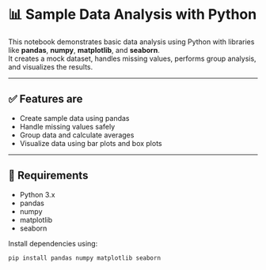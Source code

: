 # 📊 Sample Data Analysis with Python

This notebook demonstrates basic data analysis using Python with libraries like **pandas**, **numpy**, **matplotlib**, and **seaborn**.  
It creates a mock dataset, handles missing values, performs group analysis, and visualizes the results.

---

## ✅ Features are

- Create sample data using pandas
- Handle missing values safely
- Group data and calculate averages
- Visualize data using bar plots and box plots

---

## 🧰 Requirements

- Python 3.x
- pandas
- numpy
- matplotlib
- seaborn

Install dependencies using:

```bash
pip install pandas numpy matplotlib seaborn
